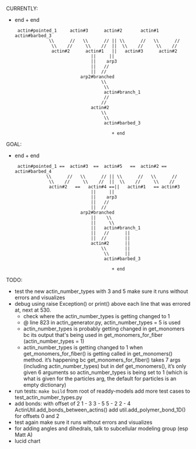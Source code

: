 CURRENTLY:

 - end                                                                    + end

        actin#pointed_1     actin#3      actin#2       actin#1    actin#barbed_3     
                    \\      //   \\      // || \\      //   \\      //
                     \\    //     \\    //  ||  \\    //     \\    //
                     actin#2      actin#1   ||   actin#3      actin#2
                                    ||     ||
                                    ||    arp3
                                    ||   //     
                                    ||  //   
                                arp2#branched
                                        \\
                                         \\
                                         actin#branch_1
                                         //
                                        //
                                    actin#2
                                        \\
                                         \\
                                         actin#barbed_3

                                            + end
                                            
GOAL:

 - end                                                                    + end

        actin#pointed_1 ==  actin#3  ==  actin#5   ==  actin#2 == actin#barbed_4     
                   \\      //   \\      // || \\      //   \\      //
                    \\    //     \\    //  ||  \\    //     \\    //
                    actin#2   ==   actin#4 ==||   actin#1   == actin#3
                                    ||     ||
                                    ||    arp3
                                    ||   //     
                                    ||  //   
                                arp2#branched
                                    ||    \\
                                    ||     \\
                                    ||   actin#branch_1
                                    ||   //      ||
                                    ||  //       ||
                                    actin#2      ||
                                        \\       || 
                                         \\      ||
                                         actin#barbed_3

                                            + end
    
TODO:
- test the new actin_number_types 
  with 3 and 5
  make sure it runs without errors and visualizes
- debug using raise Exception() or print() above each line that was errored at, next at 530. 
  - check where the actin_number_types is getting changed to 1 
  - @ line 823 in actin_generator.py, actin_number_types = 5 is used 
  - actin_number_types is probably getting changed in get_monomers bc its output that's being used in get_monomers_for_fiber (actin_number_types = 1)
  - actin_number_types is getting changed to 1 when get_monomers_for_fiber() is getting called in get_monomers() method. it’s happening bc get_monomers_for_fiber() takes 7 args (including actin_number_types) but in def get_monomers(), it’s only given 6 arguments so actin_number_types is being set to 1 (which is what is given for the particles arg, the default for particles is an empty dictionary) 
- run tests: `make build` from root of readdy-models
  add more test cases to test_actin_number_types.py
- add bonds: with offset of 2
   1 - 3
   3 - 5
   5 - 2
   2 - 4
   ActinUtil.add_bonds_between_actins()
     add util.add_polymer_bond_1D() for offsets 0 and 2
- test again
  make sure it runs without errors and visualizes
- for adding angles and dihedrals, talk to subcellular modeling group (esp Matt A)
- lucid chart 
